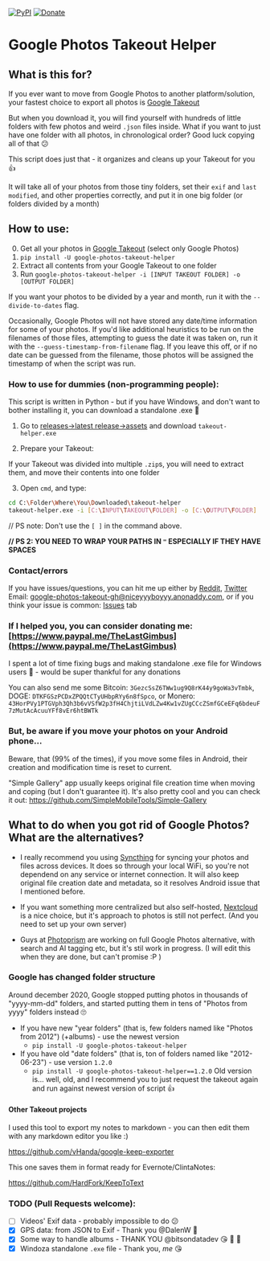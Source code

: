 [![PyPI](https://img.shields.io/pypi/v/google-photos-takeout-helper)](https://pypi.org/project/google-photos-takeout-helper/)
[![Donate](https://img.shields.io/badge/Donate-PayPal-blue.svg?logo=paypal)](https://www.paypal.me/TheLastGimbus)

# Google Photos Takeout Helper
## What is this for?
If you ever want to move from Google Photos to another platform/solution, your fastest choice to export all photos is [Google Takeout](https://takeout.google.com/)

But when you download it, you will find yourself with hundreds of little folders with few photos and weird `.json` files inside.
What if you want to just have one folder with all photos, in chronological order? Good luck copying all of that :confused:

This script does just that - it organizes and cleans up your Takeout for you :+1:

It will take all of your photos from those tiny folders, set their `exif` and `last modified`, and other properties correctly, and put it in one big folder (or folders divided by a month)

## How to use:
0. Get all your photos in [Google Takeout](https://takeout.google.com/) (select only Google Photos)
1. `pip install -U google-photos-takeout-helper`
2. Extract all contents from your Google Takeout to one folder
3. Run `google-photos-takeout-helper -i [INPUT TAKEOUT FOLDER] -o [OUTPUT FOLDER]`

If you want your photos to be divided by a year and month, run it with the `--divide-to-dates` flag.

Occasionally, Google Photos will not have stored any date/time information for some of your photos. If you'd like additional heuristics to be run on the filenames of those files, attempting to guess the date it was taken on, run it with the `--guess-timestamp-from-filename` flag.
If you leave this off, or if no date can be guessed from the filename, those photos will be assigned the timestamp of when the script was run.

### How to use for dummies (non-programming people):
This script is written in Python - but if you have Windows, and don't want to bother installing it,
you can download a standalone .exe :tada:

1. Go to [releases->latest release->assets](https://github.com/TheLastGimbus/GooglePhotosTakeoutHelper/releases) and
download `takeout-helper.exe`

2. Prepare your Takeout:

If your Takeout was divided into multiple `.zip`s, you will need to extract them, and move their contents into one
folder

3. Open `cmd`, and type:

```bash
cd C:\Folder\Where\You\Downloaded\takeout-helper
takeout-helper.exe -i [C:\INPUT\TAKEOUT\FOLDER] -o [C:\OUTPUT\FOLDER]
```
// PS note: Don't use the `[ ]` in the command above.

**// PS 2: YOU NEED TO WRAP YOUR PATHS IN `"` ESPECIALLY IF THEY HAVE SPACES**

### Contact/errors
If you have issues/questions, you can hit me up either by [Reddit](https://www.reddit.com/user/TheLastGimbus/), [Twitter](https://twitter.com/TheLastGimbus) Email: [google-photos-takeout-gh@niceyyyboyyy.anonaddy.com](mailto:google-photos-takeout-gh@niceyyyboyyy.anonaddy.com), or if you think your issue is common: [Issues](https://github.com/TheLastGimbus/GooglePhotosTakeoutHelper/issues) tab

### If I helped you, you can consider donating me: [https://www.paypal.me/TheLastGimbus](https://www.paypal.me/TheLastGimbus)
I spent a lot of time fixing bugs and making standalone .exe file for Windows users :sparkling_heart: - would be
super thankful for any donations

You can also send me some Bitcoin: `3GezcSsZ6TWw1ug9Q8rK44y9goWa3vTmbk`, DOGE: `DTKFGSzPCDxZPQQtCTyUHbpRYy6n8fSpco`, or Monero: `43HorPVy1PTGVph3Qh3b6vVSfW2p3fH4ChjtiLVdLZw4Kw1vZUgCCcZSmfGCeEFq6bdeuF7zMutAcAcuuYFf8vEr6htBWTk`


### But, be aware if you move your photos on your Android phone...
Beware, that (99% of the times), if you move some files in Android, their creation and modification time is reset to current.

"Simple Gallery" app usually keeps original file creation time when moving and coping (but I don't guarantee it). It's also pretty cool and you can check it out: https://github.com/SimpleMobileTools/Simple-Gallery

## What to do when you got rid of Google Photos? What are the alternatives?
 - I really recommend you using [Syncthing](https://syncthing.net/) for syncing your photos and files across devices. It does so through your local WiFi, so you're not dependend on any service or internet connection. It will also keep original file creation date and metadata, so it resolves Android issue that I mentioned before.

 - If you want something more centralized but also self-hosted, [Nextcloud](https://nextcloud.com) is a nice choice, but it's approach to photos is still not perfect. (And you need to set up your own server)

 - Guys at [Photoprism](https://photoprism.org/) are working on full Google Photos alternative, with search and AI tagging etc, but it's stil work in progress. (I will edit this when they are done, but can't promise :P ) 

### Google has changed folder structure
Around december 2020, Google stopped putting photos in thousands of "yyyy-mm-dd" folders, and started putting them in tens of "Photos from yyyy" folders instead 🙄

- If you have new "year folders" (that is, few folders named like "Photos from 2012") (+albums) - use the newest
  version
  - `pip install -U google-photos-takeout-helper`
- If you have old "date folders" (that is, ton of folders named like "2012-06-23") - use version `1.2.0`
  - `pip install -U google-photos-takeout-helper==1.2.0`
Old version is... well, old, and I recommend you to just request the takeout again and run against newest version of script :+1:

#### Other Takeout projects
I used this tool to export my notes to markdown - you can then edit them with any markdown editor you like :)

https://github.com/vHanda/google-keep-exporter

This one saves them in format ready for Evernote/ClintaNotes:

https://github.com/HardFork/KeepToText

### TODO (Pull Requests welcome):
- [ ] Videos' Exif data - probably impossible to do :confused:
- [x] GPS data: from JSON to Exif - Thank you @DalenW :sparkling_heart:
- [x] Some way to handle albums - THANK YOU @bitsondatadev :kissing_heart: :tada: :woman_dancing:
- [X] Windoza standalone `.exe` file - Thank you, _me_ :kissing_heart:

